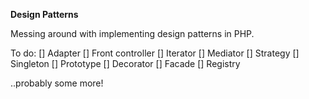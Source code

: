 **Design Patterns**

Messing around with implementing design patterns in PHP.

To do:
[] Adapter
[] Front controller
[] Iterator
[] Mediator
[] Strategy
[] Singleton
[] Prototype
[] Decorator
[] Facade
[] Registry

..probably some more!
